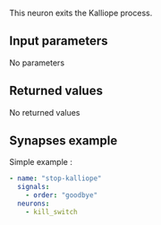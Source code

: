 This neuron exits the Kalliope process.

## Input parameters

No parameters

## Returned values

No returned values

## Synapses example

Simple example :

```yaml
- name: "stop-kalliope"
  signals:
    - order: "goodbye"
  neurons:
    - kill_switch
```
